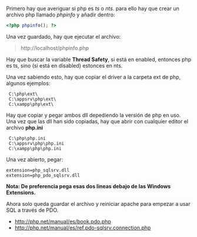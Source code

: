 Primero hay que averiguar si php es *ts* o *nts*. para ello hay que crear un archivo php llamado *phpinfo* y añadir dentro:
```php
<?php phpinfo(); ?>
```

Una vez guardado, hay que ejecutar el archivo:
> http://localhost/phpinfo.php

Hay que buscar la variable **Thread Safety**, si está en enabled, entonces php es ts, sino (si está en disabled) estonces en nts.

Una vez sabiendo esto, hay que copiar el driver a la carpeta ext de php, algunos ejemplos:
```
 C:\php\ext\
 C:\appsrv\php\ext\
 C:\xampp\php\ext\
```

Hay que copiar y pegar ambos dll depediendo la versión de php en uso. Una vez que las dll han sido copiadas, hay que abrir con cualquier editor el archivo **php.ini**
```
 C:\php\php.ini
 C:\appsrv\php\php.ini
 C:\xampp\php\php.ini
```

Una vez abierto, pegar:
```
extension=php_sqlsrv.dll
extension=php_pdo_sqlsrv.dll
```

**Nota: De preferencia pega esas dos lineas debajo de las Windows Extensions.**

Ahora solo queda guardar el archivo y reiniciar apache para empezar a usar SQL a través de PDO.

* http://php.net/manual/es/book.pdo.php
* http://php.net/manual/es/ref.pdo-sqlsrv.connection.php
